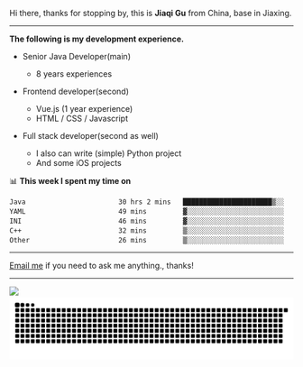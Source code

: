 Hi there, thanks for stopping by, this is **Jiaqi Gu** from China, base in Jiaxing.

---

**The following is my development experience.**

- Senior Java Developer(main)
  - 8 years experiences

- Frontend developer(second)
  - Vue.js (1 year experience)
  - HTML / CSS / Javascript
  
- Full stack developer(second as well)
  - I also can write (simple) Python project
  - And some iOS projects

📊 **This week I spent my time on**
<!--START_SECTION:waka-->

```txt
Java                       30 hrs 2 mins   ██████████████████████▒░░   89.47 %
YAML                       49 mins         ▓░░░░░░░░░░░░░░░░░░░░░░░░   02.46 %
INI                        46 mins         ▓░░░░░░░░░░░░░░░░░░░░░░░░   02.29 %
C++                        32 mins         ▒░░░░░░░░░░░░░░░░░░░░░░░░   01.61 %
Other                      26 mins         ▒░░░░░░░░░░░░░░░░░░░░░░░░   01.30 %
```

<!--END_SECTION:waka-->

---

[Email me](mailto:htk2klwgr@mozmail.com?subject=Hiring_from_GitHub) if you need to ask me anything., thanks!

---

![]( https://visitor-badge.glitch.me/badge?page_id=githubgujiaqi)
![]( https://github.com/droid-Q/droid-Q/raw/output/github-contribution-grid-snake.svg#gh-dark-mode-only)
